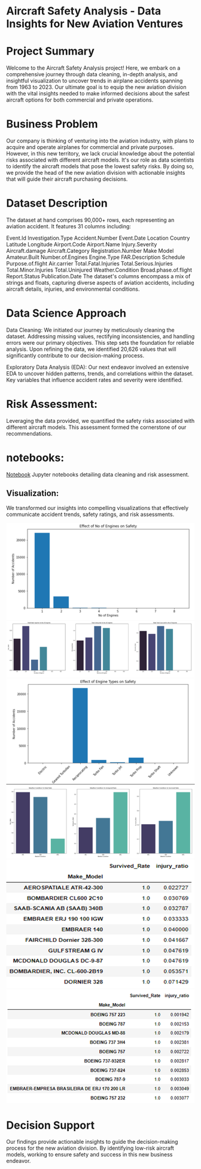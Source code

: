 # Aircraft Safety Analysis - Data Insights for New Aviation Ventures
# Project Summary
Welcome to the Aircraft Safety Analysis project! Here, we embark on a comprehensive journey through data cleaning, in-depth analysis, and insightful visualization to uncover trends in airplane accidents spanning from 1963 to 2023. Our ultimate goal is to equip the new aviation division with the vital insights needed to make informed decisions about the safest aircraft options for both commercial and private operations.

# Business Problem
Our company is thinking of venturing into the aviation industry, with plans to acquire and operate airplanes for commercial and private purposes. However, in this new territory, we lack crucial knowledge about the potential risks associated with different aircraft models. It's our role as data scientists to identify the aircraft models that pose the lowest safety risks. By doing so, we provide the head of the new aviation division with actionable insights that will guide their aircraft purchasing decisions.

# Dataset Description
The dataset at hand comprises 90,000+ rows, each representing an aviation accident. It features 31 columns including:

Event.Id
Investigation.Type
Accident.Number
Event.Date
Location
Country
Latitude
Longitude
Airport.Code
Airport.Name
Injury.Severity
Aircraft.damage
Aircraft.Category
Registration.Number
Make
Model
Amateur.Built
Number.of.Engines
Engine.Type
FAR.Description
Schedule
Purpose.of.flight
Air.carrier
Total.Fatal.Injuries
Total.Serious.Injuries
Total.Minor.Injuries
Total.Uninjured
Weather.Condition
Broad.phase.of.flight
Report.Status
Publication.Date
The dataset's columns encompass a mix of strings and floats, capturing diverse aspects of aviation accidents, including aircraft details, injuries, and environmental conditions.

# Data Science Approach
Data Cleaning:
 We initiated our journey by meticulously cleaning the dataset. Addressing missing values, rectifying inconsistencies, and handling errors were our primary objectives. This step sets the foundation for reliable analysis.
 Upon refining the data, we identified 20,626 values that will significantly contribute to our decision-making process.
 
Exploratory Data Analysis (EDA): Our next endeavor involved an extensive EDA to uncover hidden patterns, trends, and correlations within the dataset. Key variables that influence accident rates and severity were identified.

# Risk Assessment: 
Leveraging the data provided, we quantified the safety risks associated with different aircraft models. This assessment formed the cornerstone of our recommendations.


# notebooks: 
[Notebook](student.ipynb)
Jupyter notebooks detailing data cleaning and risk assessment.

## Visualization: 
We transformed our insights into compelling visualizations that effectively communicate accident trends, safety ratings, and risk assessments.

![image info](./data/NoofEngines.png)
![image info](./data/total.png)
![image info](./data/EngineType.png)
![image info](./data/Weather.png)
![image info](./data/PrivatePlane.png)
![image info](./data/CommercialPlane.png)

# Decision Support
Our findings provide actionable insights to guide the decision-making process for the new aviation division. By identifying low-risk aircraft models, working to ensure safety and success in this new business endeavor.
